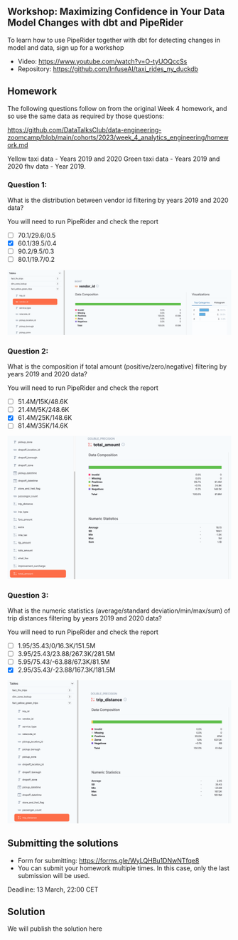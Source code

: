 ## Workshop: Maximizing Confidence in Your Data Model Changes with dbt and PipeRider

To learn how to use PipeRider together with dbt for detecting changes in model and data, sign up for a workshop

- Video: https://www.youtube.com/watch?v=O-tyUOQccSs
- Repository: https://github.com/InfuseAI/taxi_rides_ny_duckdb


## Homework

The following questions follow on from the original Week 4 homework, and so use the same data as required by those questions:

https://github.com/DataTalksClub/data-engineering-zoomcamp/blob/main/cohorts/2023/week_4_analytics_engineering/homework.md

Yellow taxi data - Years 2019 and 2020
Green taxi data - Years 2019 and 2020
fhv data - Year 2019.


### Question 1:

What is the distribution between vendor id filtering by years 2019 and 2020 data?

You will need to run PipeRider and check the report

- [ ] 70.1/29.6/0.5
- [x] 60.1/39.5/0.4
- [ ] 90.2/9.5/0.3
- [ ] 80.1/19.7/0.2

![workshop-piperider-data-viz-vendor_id](https://github.com/iobruno/data-engineering-zoomcamp/blob/master/assets/workshop_piperider_data_viz_vendor_id.png)


### Question 2:

What is the composition if total amount (positive/zero/negative) filtering by years 2019 and 2020 data?

You will need to run PipeRider and check the report


- [ ] 51.4M/15K/48.6K
- [ ] 21.4M/5K/248.6K
- [x] 61.4M/25K/148.6K
- [ ] 81.4M/35K/14.6K

![workshop-piperider-data-composition-total_amount](https://github.com/iobruno/data-engineering-zoomcamp/blob/master/assets/workshop_piperider_data_composition_total_amount.png)


### Question 3:

What is the numeric statistics (average/standard deviation/min/max/sum) of trip distances filtering by years 2019 and 2020 data?

You will need to run PipeRider and check the report

- [ ] 1.95/35.43/0/16.3K/151.5M
- [ ] 3.95/25.43/23.88/267.3K/281.5M
- [ ] 5.95/75.43/-63.88/67.3K/81.5M
- [x] 2.95/35.43/-23.88/167.3K/181.5M

![workshop-piperider-data-composition-total_amount](https://github.com/iobruno/data-engineering-zoomcamp/blob/master/assets/workshop_piperider_statistics_trip_distance.png)


## Submitting the solutions

* Form for submitting: https://forms.gle/WyLQHBu1DNwNTfqe8
* You can submit your homework multiple times. In this case, only the last submission will be used. 

Deadline: 13 March, 22:00 CET


## Solution

We will publish the solution here